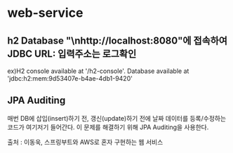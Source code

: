 # web-service

## h2 Database "\nhttp://localhost:8080"에 접속하여 JDBC URL: 입력주소는 로그확인
ex)H2 console available at '/h2-console'. Database available at 'jdbc:h2:mem:9d53407e-b4ae-4db1-9420'

## JPA Auditing
매번 DB에 삽입(insert)하기 전, 갱신(update)하기 전에 날짜 데이터를 등록/수정하는 코드가 여기저기 들어간다.
이 문제를 해결하기 위해 JPA Auditing을 사용한다.

출처 : 이동욱, 스프링부트와 AWS로 혼자 구현하는 웹 서비스
